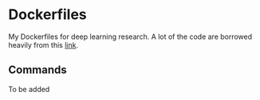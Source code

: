 # Dockerfiles
My Dockerfiles for deep learning research. A lot of the code are borrowed heavily from this [link](https://gzupark.dev/blog/A-guide-to-make-the-reproducible-environment-using-the-Docker-for-deep-learning-researcher/). 


## Commands
To be added

